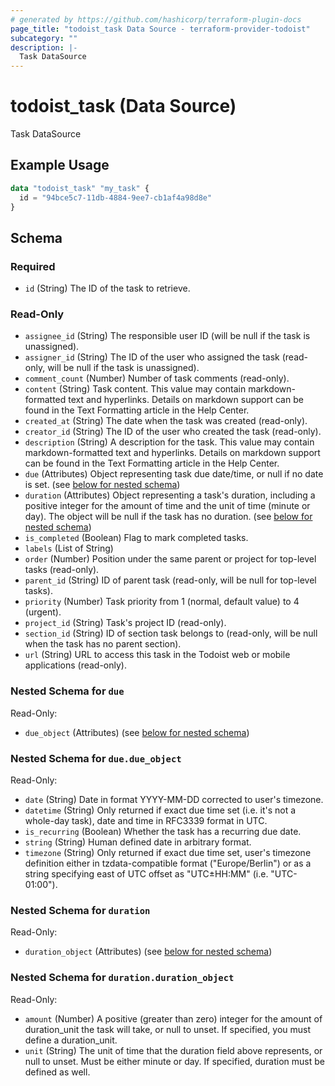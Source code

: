 ```yaml
---
# generated by https://github.com/hashicorp/terraform-plugin-docs
page_title: "todoist_task Data Source - terraform-provider-todoist"
subcategory: ""
description: |-
  Task DataSource
---
```


# todoist_task (Data Source)

Task DataSource

## Example Usage

```terraform
data "todoist_task" "my_task" {
  id = "94bce5c7-11db-4884-9ee7-cb1af4a98d8e"
}
```

<!-- schema generated by tfplugindocs -->
## Schema

### Required

- `id` (String) The ID of the task to retrieve.

### Read-Only

- `assignee_id` (String) The responsible user ID (will be null if the task is unassigned).
- `assigner_id` (String) The ID of the user who assigned the task (read-only, will be null if the task is unassigned).
- `comment_count` (Number) Number of task comments (read-only).
- `content` (String) Task content. This value may contain markdown-formatted text and hyperlinks. Details on markdown support can be found in the Text Formatting article in the Help Center.
- `created_at` (String) The date when the task was created (read-only).
- `creator_id` (String) The ID of the user who created the task (read-only).
- `description` (String) A description for the task. This value may contain markdown-formatted text and hyperlinks. Details on markdown support can be found in the Text Formatting article in the Help Center.
- `due` (Attributes) Object representing task due date/time, or null if no date is set. (see [below for nested schema](#nestedatt--due))
- `duration` (Attributes) Object representing a task's duration, including a positive integer for the amount of time and the unit of time (minute or day). The object will be null if the task has no duration. (see [below for nested schema](#nestedatt--duration))
- `is_completed` (Boolean) Flag to mark completed tasks.
- `labels` (List of String)
- `order` (Number) Position under the same parent or project for top-level tasks (read-only).
- `parent_id` (String) ID of parent task (read-only, will be null for top-level tasks).
- `priority` (Number) Task priority from 1 (normal, default value) to 4 (urgent).
- `project_id` (String) Task's project ID (read-only).
- `section_id` (String) ID of section task belongs to (read-only, will be null when the task has no parent section).
- `url` (String) URL to access this task in the Todoist web or mobile applications (read-only).

<a id="nestedatt--due"></a>
### Nested Schema for `due`

Read-Only:

- `due_object` (Attributes) (see [below for nested schema](#nestedatt--due--due_object))

<a id="nestedatt--due--due_object"></a>
### Nested Schema for `due.due_object`

Read-Only:

- `date` (String) Date in format YYYY-MM-DD corrected to user's timezone.
- `datetime` (String) Only returned if exact due time set (i.e. it's not a whole-day task), date and time in RFC3339 format in UTC.
- `is_recurring` (Boolean) Whether the task has a recurring due date.
- `string` (String) Human defined date in arbitrary format.
- `timezone` (String) Only returned if exact due time set, user's timezone definition either in tzdata-compatible format ("Europe/Berlin") or as a string specifying east of UTC offset as "UTC±HH:MM" (i.e. "UTC-01:00").



<a id="nestedatt--duration"></a>
### Nested Schema for `duration`

Read-Only:

- `duration_object` (Attributes) (see [below for nested schema](#nestedatt--duration--duration_object))

<a id="nestedatt--duration--duration_object"></a>
### Nested Schema for `duration.duration_object`

Read-Only:

- `amount` (Number) A positive (greater than zero) integer for the amount of duration_unit the task will take, or null to unset. If specified, you must define a duration_unit.
- `unit` (String) The unit of time that the duration field above represents, or null to unset. Must be either minute or day. If specified, duration must be defined as well.


